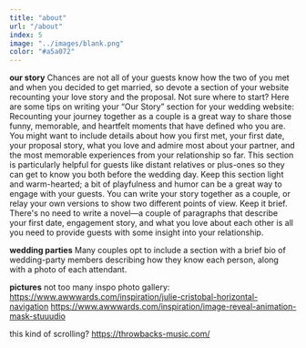 ```yaml
---
title: "about"
url: "/about"
index: 5
image: "../images/blank.png"
color: "#a5a072"
---
```


<strong>our story</strong>
Chances are not all of your guests know how the two of you met and when you decided to get married, so devote a section of your website recounting your love story and the proposal. Not sure where to start? Here are some tips on writing your “Our Story” section for your wedding website:
  Recounting your journey together as a couple is a great way to share those funny, memorable, and heartfelt moments that have defined who you are. You might want to include details about how you first met, your first date, your proposal story, what you love and admire most about your partner, and the most memorable experiences from your relationship so far. This section is particularly helpful for guests like distant relatives or plus-ones so they can get to know you both before the wedding day.
  Keep this section light and warm-hearted; a bit of playfulness and humor can be a great way to engage with your guests. You can write your story together as a couple, or relay your own versions to show two different points of view.
  Keep it brief. There's no need to write a novel—a couple of paragraphs that describe your first date, engagement story, and what you love about each other is all you need to provide guests with some insight into your relationship.

<strong>wedding parties</strong>
Many couples opt to include a section with a brief bio of wedding-party members describing how they know each person, along with a photo of each attendant.

<strong>pictures</strong>
not too many
inspo
photo gallery: https://www.awwwards.com/inspiration/julie-cristobal-horizontal-navigation
https://www.awwwards.com/inspiration/image-reveal-animation-mask-stuuudio

this kind of scrolling? https://throwbacks-music.com/
